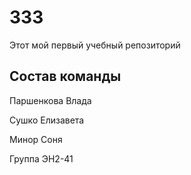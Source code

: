 # 333
Этот мой первый учебный репозиторий
## Состав команды
Паршенкова Влада

Сушко Елизавета 

Минор Соня

Группа ЭН2-41
